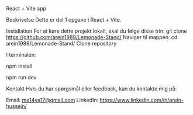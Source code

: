 React + Vite app 

Beskrivelse Dette er del 1 opgave i React + Vite.

Installation For at køre dette projekt lokalt, skal du følge disse trin: git clone https://github.com/arein1989/Lemonade-Stand/ Naviger til mappen: 
cd  arein1989/Lemonade-Stand/  Clone repository 

I terminalen:

npm install 

npm run dev 


Kontakt Hvis du har spørgsmål eller feedback, kan du kontakte mig på:

Email: me14ya17@gmail.com LinkedIn: https://www.linkedin.com/in/arein-hussein/

